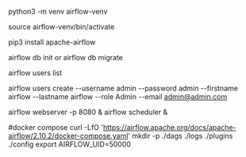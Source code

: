 python3 -m venv airflow-venv 

source airflow-venv/bin/activate

pip3 install apache-airflow 

airflow db init
or
airflow db migrate

airflow users list

airflow users create --username admin --password admin --firstname airflow --lastname airflow --role Admin --email admin@admin.com

airflow webserver -p 8080 & airflow scheduler &

#docker compose
curl -LfO 'https://airflow.apache.org/docs/apache-airflow/2.10.2/docker-compose.yaml'
mkdir -p ./dags ./logs ./plugins ./config
export AIRFLOW_UID=50000
